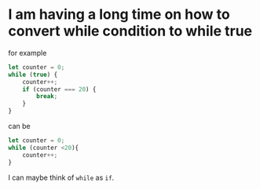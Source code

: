 # I am having a long time on how to convert while condition to while true


for example

```js
let counter = 0;
while (true) {
    counter++;
    if (counter === 20) {
        break;
    }
}
```

can be 

```js
let counter = 0;
while (counter <20){
    counter++;
}
```

I can maybe think of `while` as `if`.
